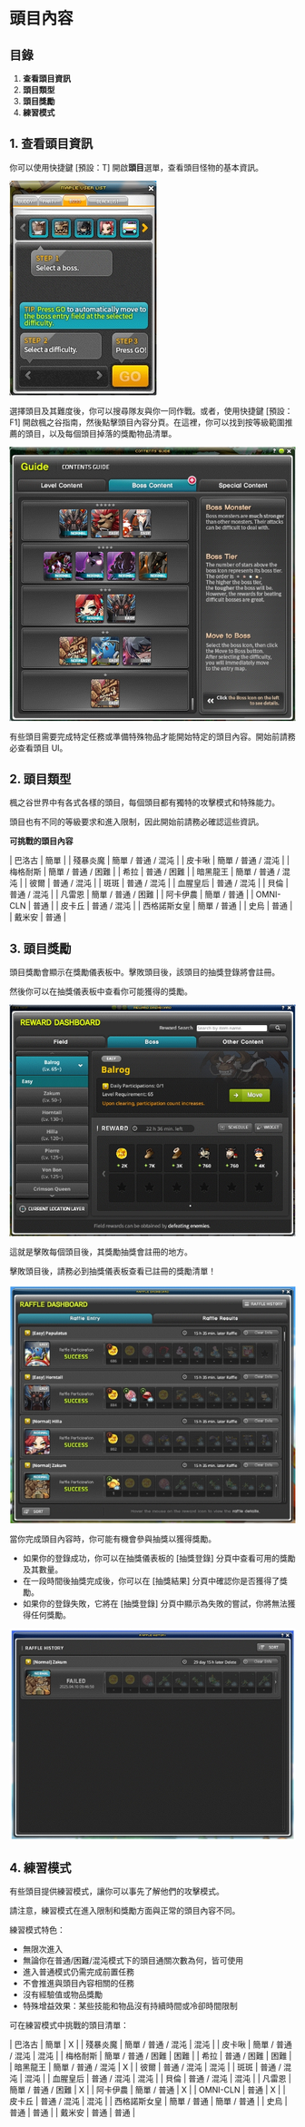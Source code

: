 # 頭目內容
## 目錄
1.  **查看頭目資訊**
2.  **頭目類型**
3.  **頭目獎勵**
4.  **練習模式**
## 1. 查看頭目資訊

你可以使用快捷鍵 \[預設：T\] 開啟**頭目**選單，查看頭目怪物的基本資訊。

![](images/msn-101/beginners-guide/monster-and-dungeon/image_1747236361043_133.png)

選擇頭目及其難度後，你可以搜尋隊友與你一同作戰。或者，使用快捷鍵 \[預設：F1\] 開啟楓之谷指南，然後點擊頭目內容分頁。在這裡，你可以找到按等級範圍推薦的頭目，以及每個頭目掉落的獎勵物品清單。

![](images/msn-101/beginners-guide/monster-and-dungeon/image_1747236361043_776.png)

有些頭目需要完成特定任務或準備特殊物品才能開始特定的頭目內容。開始前請務必查看頭目 UI。

## 2. 頭目類型

楓之谷世界中有各式各樣的頭目，每個頭目都有獨特的攻擊模式和特殊能力。

頭目也有不同的等級要求和進入限制，因此開始前請務必確認這些資訊。

**可挑戰的頭目內容**

| 巴洛古 | 簡單 |
| 殘暴炎魔 | 簡單 / 普通 / 混沌 |
| 皮卡啾 | 簡單 / 普通 / 混沌 |
| 梅格耐斯 | 簡單 / 普通 / 困難 |
| 希拉 | 普通 / 困難 |
| 暗黑龍王 | 簡單 / 普通 / 混沌 |
| 彼爾 | 普通 / 混沌 |
| 斑斑 | 普通 / 混沌 |
| 血腥皇后 | 普通 / 混沌 |
| 貝倫 | 普通 / 混沌 |
| 凡雷恩 | 簡單 / 普通 / 困難 |
| 阿卡伊農 | 簡單 / 普通 |
| OMNI-CLN | 普通 |
| 皮卡丘 | 普通 / 混沌 |
| 西格諾斯女皇 | 簡單 / 普通 |
| 史烏 | 普通 |
| 戴米安 | 普通 |

## 3. 頭目獎勵

頭目獎勵會顯示在獎勵儀表板中。擊敗頭目後，該頭目的抽獎登錄將會註冊。

然後你可以在抽獎儀表板中查看你可能獲得的獎勵。

![](images/msn-101/beginners-guide/monster-and-dungeon/image_1747236361044_197.png)

這就是擊敗每個頭目後，其獎勵抽獎會註冊的地方。

擊敗頭目後，請務必到抽獎儀表板查看已註冊的獎勵清單！

![](images/msn-101/beginners-guide/monster-and-dungeon/image_1747236361044_339.png)

當你完成頭目內容時，你可能有機會參與抽獎以獲得獎勵。

*   如果你的登錄成功，你可以在抽獎儀表板的 \[抽獎登錄\] 分頁中查看可用的獎勵及其數量。
*   在一段時間後抽獎完成後，你可以在 \[抽獎結果\] 分頁中確認你是否獲得了獎勵。
*   如果你的登錄失敗，它將在 \[抽獎登錄\] 分頁中顯示為失敗的嘗試，你將無法獲得任何獎勵。

![](images/msn-101/beginners-guide/monster-and-dungeon/image_1747236361044_453.png)

## 4. 練習模式

有些頭目提供練習模式，讓你可以事先了解他們的攻擊模式。

請注意，練習模式在進入限制和獎勵方面與正常的頭目內容不同。

練習模式特色：

*   無限次進入
*   無論你在普通/困難/混沌模式下的頭目通關次數為何，皆可使用
*   進入普通模式仍需完成前置任務
*   不會推進與頭目內容相關的任務
*   沒有經驗值或物品獎勵
*   特殊增益效果：某些技能和物品沒有持續時間或冷卻時間限制

可在練習模式中挑戰的頭目清單：

| 巴洛古 | 簡單 | X |
| 殘暴炎魔 | 簡單 / 普通 / 混沌 | 混沌 |
| 皮卡啾 | 簡單 / 普通 / 混沌 | 混沌 |
| 梅格耐斯 | 簡單 / 普通 / 困難 | 困難 |
| 希拉 | 普通 / 困難 | 困難 |
| 暗黑龍王 | 簡單 / 普通 / 混沌 | X |
| 彼爾 | 普通 / 混沌 | 混沌 |
| 斑斑 | 普通 / 混沌 | 混沌 |
| 血腥皇后 | 普通 / 混沌 | 混沌 |
| 貝倫 | 普通 / 混沌 | 混沌 |
| 凡雷恩 | 簡單 / 普通 / 困難 | X |
| 阿卡伊農 | 簡單 / 普通 | X |
| OMNI-CLN | 普通 | X |
| 皮卡丘 | 普通 / 混沌 | 混沌 |
| 西格諾斯女皇 | 簡單 / 普通 | 簡單 / 普通 |
| 史烏 | 普通 | 普通 |
| 戴米安 | 普通 | 普通 |